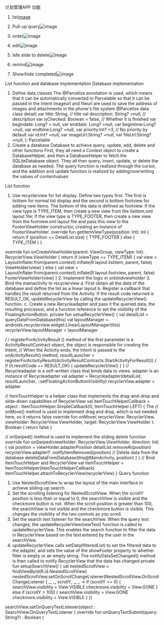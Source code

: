 计划管理APP
功能
1. list[image](https://github.com/a1623194916/reminder-android/assets/43876825/bbe7258d-d92b-4d7f-a518-8e75b48b5506)

2. Pull-up query![image](https://github.com/a1623194916/reminder-android/assets/43876825/77808964-9b09-4448-83c7-01bc356124ac)

3. order![image](https://github.com/a1623194916/reminder-android/assets/43876825/22a7e9b6-adb9-41a0-a7bb-5e5efc7241c5)

4. edit![image](https://github.com/a1623194916/reminder-android/assets/43876825/b37edf8d-8a4f-49c9-b594-c63fd5a57a85)

5. lefe slide to delete![image](https://github.com/a1623194916/reminder-android/assets/43876825/8098aa7c-3529-4d69-8bdb-065cbd88145b)

6. remind![image](https://github.com/a1623194916/reminder-android/assets/43876825/fc1787b7-47a9-4b1c-a31d-41585eb4e7d7)


7. Show/hide completed![image](https://github.com/a1623194916/reminder-android/assets/43876825/7eca151a-fee8-4655-8495-07c5385b3e26)


List function and database implementation
Database implementation
1. Define data classes
The @Parcelize annotation is used, which means that it can be automatically converted to Parcelable so that it can be passed in the Intent
imageurl and fileurl are used to save the address of images and attachments in the phone's file system
@Parcelize
data class detail(
var title: String, // title
val description: String?  =null, // description
var isChecked: Boolean = false, // Whether it is finished
var begindate: Long?  = null,
var enddate: Long? =null,
var begintime:Long? =null,
var endtime:Long? =null,
var priority:Int? =3, // No priority by default
var id:Int? =null,
var imageUrl:String? =null,
var fileUrl:String? =null,
): Parcelable
2. Create a database
Database to achieve query, update, add, delete and other functions
First, they all need a Context object to create a DatabaseHelper, and then a DatabaseHelper to fetch the SQLiteDatabase object. They all then query, insert, update, or delete the database as needed.
The query function is realized through the cursor, and the addition and update function is realized by adding/overwriting the values of contentvalues

List function
1. Use recyclerview for list display. Define two types first. The first is listitem for normal list display and the second is bottom footview for adding new items. The bottom of the data is defined as footview.
If the view type is TYPE_ITEM, then create a new view from the listitem.xml layout file; If the view type is TYPE_FOOTER, then create a new view from the footview.xml layout file and pass this view to the FooterViewHolder constructor, creating an instance of FooterViewHolder.
override fun getItemViewType(position: Int): Int {
return if (position == DetailList.size) {
TYPE_FOOTER
} else {
TYPE_ITEM
}
}

override fun onCreateViewHolder(parent: ViewGroup, viewType: Int): RecyclerView.ViewHolder {
return if (viewType == TYPE_ITEM) {
val view = LayoutInflater.from(parent.context).inflate(R.layout.listitem, parent, false)
ViewHolder(view)
} else {
val view = LayoutInflater.from(parent.context).inflate(R.layout.footview, parent, false)
FooterViewHolder(view)
}
2. Implement the logic in onbindviewholder
3. Bind the mainactivity to recyclerview
a. First obtain all the data of the database and define the list as a linear layout
b. Register a callback that handles the result returned from the Activity. If the result code returned is RESULT_OK, updateRecyclerView by calling the updateRecyclerView() function.
c. Create a new Recycleadapter and pass it the queried data, the resulting processor, and a function reference to set the visibility of the FloatingActionButton.
private fun setupRecyclerView() {
val detailList = queryDataFromDatabase(this)
val layoutManager = androidx.recyclerview.widget.LinearLayoutManager(this)
recyclerView.layoutManager = layoutManager

/ / registerForActivityResult () method of the first parameter is a ActivityResultContract object, the object is responsible for creating the Intent,
// When the Activity ends, the Intent is passed to the onActivityResult() method.
resultLauncher =
registerForActivityResult(ActivityResultContracts.StartActivityForResult()) {
if (it.resultCode == RESULT_OK) {
updateRecyclerView()
}
}
// Recycleadapter is a self-written class that binds data to views. adapter is an instance of Recycleadapter
val adapter =
Recycleadapter(detailList, resultLauncher, ::setFloatingActionButtonVisibility)
recyclerView.adapter = adapter

// ItemTouchHelper is a helper class that implements the drag-and-drop and slide-down capabilities of RecyclerView
val itemTouchHelperCallback =
object : ItemTouchHelper.SimpleCallback(0, ItemTouchHelper.LEFT) {
The // onMove() method is used to implement drag and drop, which is not needed here, so it returns false
override fun onMove(
recyclerView: RecyclerView,
viewHolder: RecyclerView.ViewHolder,
target: RecyclerView.ViewHolder
): Boolean {
return false
}

// onSwiped() method is used to implement the sliding delete function
override fun onSwiped(viewHolder: RecyclerView.ViewHolder, direction: Int) {
val position = viewHolder.adapterPosition
detailList.removeAt(position)
recyclerView.adapter!! .notifyItemRemoved(position)
// Delete data from the database
deleteDataFromDatabase(this@MainActivity, position)
}
}
// Bind ItemTouchHelper and RecyclerView
val itemTouchHelper = ItemTouchHelper(itemTouchHelperCallback)
itemTouchHelper.attachToRecyclerView(recyclerView)
}
Query function
1. Use NestedScrollView to wrap the layout of the main interface to achieve sliding-up search
2. Set the scrolling listening for NestedScrollView. When the scrollY position is less than or equal to 0, the searchView is visible and the checkmore button is not. When the scroll position is greater than 100, the searchView is not visible and the checkmore button is visible. This changes the visibility of the two controls as you scroll.
3. Set the search text listener for the searchView. When the query text changes, the updateRecyclerView(newText) function is called to updateRecyclerView. This enables the search function to filter the data in RecyclerView based on the text entered by the user in the searchView.
4. updateRecyclerView calls setData(filteredList) to set the filtered data to the adapter, and sets the value of the showFooter property to whether filter is empty or an empty string. The notifyDataSetChanged() method is then called to notify RecyclerView that the data has changed
private fun setupSearchView() {
val nestedScrollView = findViewById<NestedScrollView>(R.id.NestedScrollView)
nestedScrollView.setOnScrollChangeListener(NestedScrollView.OnScrollChangeListener { _, _, scrollY, _, _ ->
if (scrollY <= 0) {
searchView.visibility = View.VISIBLE
checkmore.visibility = View.GONE
} else if (scrollY > 100) {
searchView.visibility = View.GONE
checkmore.visibility = View.VISIBLE
}
})

searchView.setOnQueryTextListener(object : SearchView.OnQueryTextListener {
override fun onQueryTextSubmit(query: String?) : Boolean {
